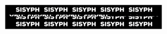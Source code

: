 <div align="center" style='width: 100%; background-color: black;'>
  <img width="480" height="76" src="https://github.com/tit-alex/tit-alex/blob/main/assets/giphygif.gif">
</div>